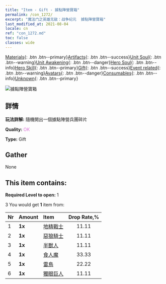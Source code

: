 ```yaml
---
title: "Item - Gift - 據點陣營寶箱"
permalink: /con_1272/
excerpt: "魔法门之英雄无敌：战争纪元  據點陣營寶箱"
last_modified_at: 2021-08-04
locale: cn
ref: "con_1272.md"
toc: false
classes: wide
---
```

 [Materials](/ItemsCN/){: .btn .btn--primary}[Artifacts](/ItemsCN/Artifacts/){: .btn .btn--success}[Unit Soul](/ItemsCN/UnitSoul/){: .btn .btn--warning}[Unit Awakening](/ItemsCN/UnitAwakening/){: .btn .btn--danger}[Hero Soul](/ItemsCN/HeroSoul/){: .btn .btn--info}[Hero Skill](/ItemsCN/HeroSkill/){: .btn .btn--primary}[Gift](/ItemsCN/Gift/){: .btn .btn--success}[Event related](/ItemsCN/Events/){: .btn .btn--warning}[Avatars](/ItemsCN/Avatars/){: .btn .btn--danger}[Consumables](/ItemsCN/Consumables/){: .btn .btn--info}[Unknown](/ItemsCN/Unknown/){: .btn .btn--primary}

 ![據點陣營寶箱](/images/t/i_904004.png)

## 詳情
 **玩法詳解:** 隨機開出一個據點陣營兵團碎片

 **Quality:** <span style="color: #DA70D6">OK</span>

 **Type:** Gift

## Gather

  None

## This item contains:

 **Required Level to open:** 1

 3 You would get **1** item  from:

  | Nr | Amount |     Item    | Drop Rate,% |
  |:---|:-------|:------------|:---------:|
  | 1 |  **1x** | [地精戰士](/cn/Items/unt_217/) | 11.11 | 
  | 2 |  **1x** | [惡狼騎士](/cn/Items/unt_218/) | 11.11 | 
  | 3 |  **1x** | [半獸人](/cn/Items/unt_219/) | 11.11 | 
  | 4 |  **1x** | [食人魔](/cn/Items/unt_220/) | 33.33 | 
  | 5 |  **1x** | [雷鳥](/cn/Items/unt_221/) | 22.22 | 
  | 6 |  **1x** | [獨眼巨人](/cn/Items/unt_222/) | 11.11 | 
